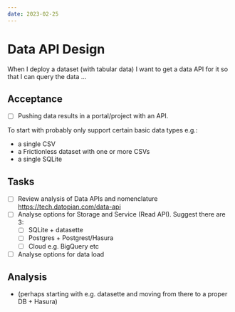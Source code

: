 ```yaml
---
date: 2023-02-25
---
```


# Data API Design

When I deploy a dataset (with tabular data) I want to get a data API for it so that I can query the data ...

## Acceptance

* [ ] Pushing data results in a portal/project with an API.

To start with probably only support certain basic data types e.g.:

* a single CSV
* a Frictionless dataset with one or more CSVs
* a single SQLite

## Tasks

* [ ] Review analysis of Data APIs and nomenclature https://tech.datopian.com/data-api
* [ ] Analyse options for Storage and Service (Read API). Suggest there are 3:
  * [ ] SQLite + datasette
  * [ ] Postgres + Postgrest/Hasura
  * [ ] Cloud e.g. BigQuery etc
* [ ] Analyse options for data load

## Analysis

* (perhaps starting with e.g. datasette and moving from there to a proper DB + Hasura)
